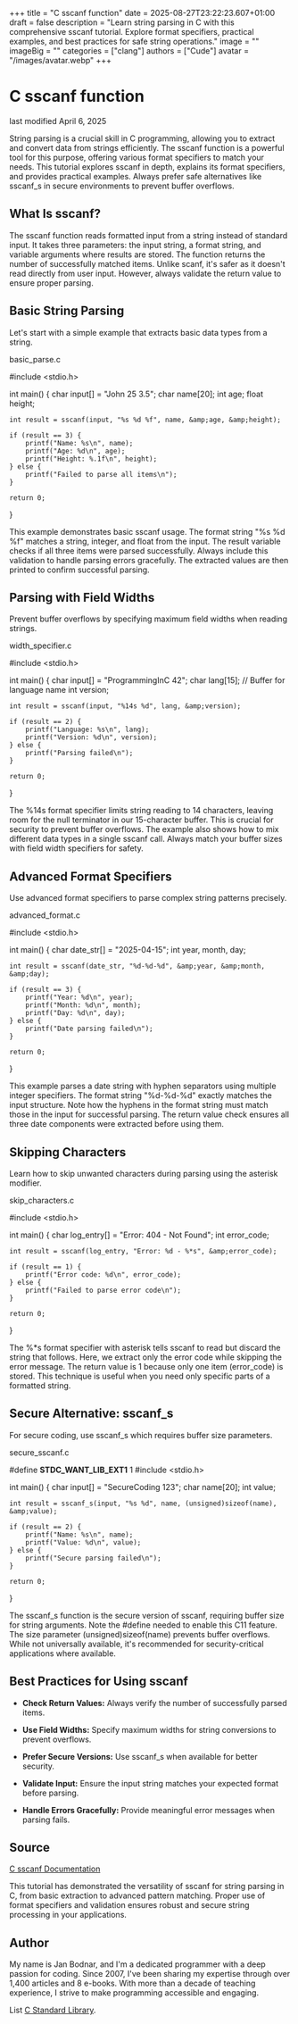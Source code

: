 +++
title = "C sscanf function"
date = 2025-08-27T23:22:23.607+01:00
draft = false
description = "Learn string parsing in C with this comprehensive sscanf tutorial. Explore format specifiers, practical examples, and best practices for safe string operations."
image = ""
imageBig = ""
categories = ["clang"]
authors = ["Cude"]
avatar = "/images/avatar.webp"
+++

# C sscanf function

last modified April 6, 2025

String parsing is a crucial skill in C programming, allowing you to extract and
convert data from strings efficiently. The sscanf function is a
powerful tool for this purpose, offering various format specifiers to match your
needs. This tutorial explores sscanf in depth, explains its format
specifiers, and provides practical examples. Always prefer safe alternatives like
sscanf_s in secure environments to prevent buffer overflows.

## What Is sscanf?

The sscanf function reads formatted input from a string instead of
standard input. It takes three parameters: the input string, a format string,
and variable arguments where results are stored. The function returns the number
of successfully matched items. Unlike scanf, it's safer as it
doesn't read directly from user input. However, always validate the return value
to ensure proper parsing.

## Basic String Parsing

Let's start with a simple example that extracts basic data types from a string.

basic_parse.c
  

#include &lt;stdio.h&gt;

int main() {
    char input[] = "John 25 3.5";
    char name[20];
    int age;
    float height;

    int result = sscanf(input, "%s %d %f", name, &amp;age, &amp;height);

    if (result == 3) {
        printf("Name: %s\n", name);
        printf("Age: %d\n", age);
        printf("Height: %.1f\n", height);
    } else {
        printf("Failed to parse all items\n");
    }

    return 0;
}

This example demonstrates basic sscanf usage. The format string
"%s %d %f" matches a string, integer, and float from the input.
The result variable checks if all three items were parsed
successfully. Always include this validation to handle parsing errors
gracefully. The extracted values are then printed to confirm successful parsing.

## Parsing with Field Widths

Prevent buffer overflows by specifying maximum field widths when reading strings.

width_specifier.c
  

#include &lt;stdio.h&gt;

int main() {
    char input[] = "ProgrammingInC 42";
    char lang[15];  // Buffer for language name
    int version;

    int result = sscanf(input, "%14s %d", lang, &amp;version);

    if (result == 2) {
        printf("Language: %s\n", lang);
        printf("Version: %d\n", version);
    } else {
        printf("Parsing failed\n");
    }

    return 0;
}

The %14s format specifier limits string reading to 14 characters,
leaving room for the null terminator in our 15-character buffer. This is crucial
for security to prevent buffer overflows. The example also shows how to mix
different data types in a single sscanf call. Always match your
buffer sizes with field width specifiers for safety.

## Advanced Format Specifiers

Use advanced format specifiers to parse complex string patterns precisely.

advanced_format.c
  

#include &lt;stdio.h&gt;

int main() {
    char date_str[] = "2025-04-15";
    int year, month, day;

    int result = sscanf(date_str, "%d-%d-%d", &amp;year, &amp;month, &amp;day);

    if (result == 3) {
        printf("Year: %d\n", year);
        printf("Month: %d\n", month);
        printf("Day: %d\n", day);
    } else {
        printf("Date parsing failed\n");
    }

    return 0;
}

This example parses a date string with hyphen separators using multiple integer
specifiers. The format string "%d-%d-%d" exactly matches the input
structure. Note how the hyphens in the format string must match those in the
input for successful parsing. The return value check ensures all three date
components were extracted before using them.

## Skipping Characters

Learn how to skip unwanted characters during parsing using the asterisk modifier.

skip_characters.c
  

#include &lt;stdio.h&gt;

int main() {
    char log_entry[] = "Error: 404 - Not Found";
    int error_code;

    int result = sscanf(log_entry, "Error: %d - %*s", &amp;error_code);

    if (result == 1) {
        printf("Error code: %d\n", error_code);
    } else {
        printf("Failed to parse error code\n");
    }

    return 0;
}

The %*s format specifier with asterisk tells sscanf to
read but discard the string that follows. Here, we extract only the error code
while skipping the error message. The return value is 1 because only one item
(error_code) is stored. This technique is useful when you need only specific
parts of a formatted string.

## Secure Alternative: sscanf_s

For secure coding, use sscanf_s which requires buffer size parameters.

secure_sscanf.c
  

#define __STDC_WANT_LIB_EXT1__ 1
#include &lt;stdio.h&gt;

int main() {
    char input[] = "SecureCoding 123";
    char name[20];
    int value;

    int result = sscanf_s(input, "%s %d", name, (unsigned)sizeof(name), &amp;value);

    if (result == 2) {
        printf("Name: %s\n", name);
        printf("Value: %d\n", value);
    } else {
        printf("Secure parsing failed\n");
    }

    return 0;
}

The sscanf_s function is the secure version of sscanf,
requiring buffer size for string arguments. Note the #define needed
to enable this C11 feature. The size parameter (unsigned)sizeof(name)
prevents buffer overflows. While not universally available, it's recommended for
security-critical applications where available.

## Best Practices for Using sscanf

- **Check Return Values:** Always verify the number of successfully parsed items.

- **Use Field Widths:** Specify maximum widths for string conversions to prevent overflows.

- **Prefer Secure Versions:** Use sscanf_s when available for better security.

- **Validate Input:** Ensure the input string matches your expected format before parsing.

- **Handle Errors Gracefully:** Provide meaningful error messages when parsing fails.

## Source

[C sscanf Documentation](https://en.cppreference.com/w/c/io/fscanf)

This tutorial has demonstrated the versatility of sscanf for string
parsing in C, from basic extraction to advanced pattern matching. Proper use of
format specifiers and validation ensures robust and secure string processing in
your applications.

## Author

My name is Jan Bodnar, and I'm a dedicated programmer with a deep passion for
coding. Since 2007, I've been sharing my expertise through over 1,400 articles
and 8 e-books. With more than a decade of teaching experience, I strive to make
programming accessible and engaging.

List [C Standard Library](/all/#clang-std).